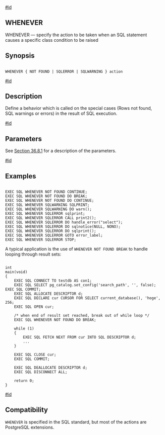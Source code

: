 [#id](#ECPG-SQL-WHENEVER)

## WHENEVER

WHENEVER — specify the action to be taken when an SQL statement causes a specific class condition to be raised

## Synopsis

```

WHENEVER { NOT FOUND | SQLERROR | SQLWARNING } action
```

[#id](#id-1.7.5.20.19.3)

## Description

Define a behavior which is called on the special cases (Rows not found, SQL warnings or errors) in the result of SQL execution.

[#id](#id-1.7.5.20.19.4)

## Parameters

See [Section 36.8.1](ecpg-errors#ECPG-WHENEVER) for a description of the parameters.

[#id](#id-1.7.5.20.19.5)

## Examples

```

EXEC SQL WHENEVER NOT FOUND CONTINUE;
EXEC SQL WHENEVER NOT FOUND DO BREAK;
EXEC SQL WHENEVER NOT FOUND DO CONTINUE;
EXEC SQL WHENEVER SQLWARNING SQLPRINT;
EXEC SQL WHENEVER SQLWARNING DO warn();
EXEC SQL WHENEVER SQLERROR sqlprint;
EXEC SQL WHENEVER SQLERROR CALL print2();
EXEC SQL WHENEVER SQLERROR DO handle_error("select");
EXEC SQL WHENEVER SQLERROR DO sqlnotice(NULL, NONO);
EXEC SQL WHENEVER SQLERROR DO sqlprint();
EXEC SQL WHENEVER SQLERROR GOTO error_label;
EXEC SQL WHENEVER SQLERROR STOP;
```

A typical application is the use of `WHENEVER NOT FOUND BREAK` to handle looping through result sets:

```

int
main(void)
{
    EXEC SQL CONNECT TO testdb AS con1;
    EXEC SQL SELECT pg_catalog.set_config('search_path', '', false); EXEC SQL COMMIT;
    EXEC SQL ALLOCATE DESCRIPTOR d;
    EXEC SQL DECLARE cur CURSOR FOR SELECT current_database(), 'hoge', 256;
    EXEC SQL OPEN cur;

    /* when end of result set reached, break out of while loop */
    EXEC SQL WHENEVER NOT FOUND DO BREAK;

    while (1)
    {
        EXEC SQL FETCH NEXT FROM cur INTO SQL DESCRIPTOR d;
        ...
    }

    EXEC SQL CLOSE cur;
    EXEC SQL COMMIT;

    EXEC SQL DEALLOCATE DESCRIPTOR d;
    EXEC SQL DISCONNECT ALL;

    return 0;
}
```

[#id](#id-1.7.5.20.19.6)

## Compatibility

`WHENEVER` is specified in the SQL standard, but most of the actions are PostgreSQL extensions.
